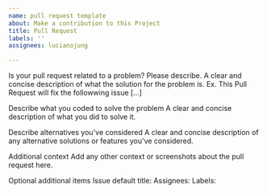 ```yaml
---
name: pull request template
about: Make a contribution to this Project
title: Pull Request
labels: ''
assignees: lucianojung

---
```


Is your pull request related to a problem? Please describe.
A clear and concise description of what the solution for the problem is. Ex. This Pull Request will fix the followwing issue [...]

Describe what you coded to solve the problem
A clear and concise description of what you did to solve it.

Describe alternatives you've considered
A clear and concise description of any alternative solutions or features you've considered.

Additional context
Add any other context or screenshots about the pull request here.

Optional additional items
Issue default title:
Assignees:
Labels:
